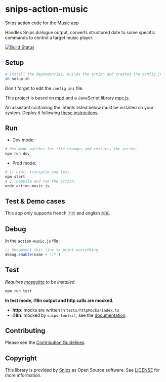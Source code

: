 # snips-action-music

Snips action code for the Music app

Handles Snips dialogue output, converts structured date to some specific commands to control a target music player.

[![Build Status](https://travis-ci.org/snipsco/snips-action-music.svg?branch=master)](https://travis-ci.org/snipsco/snips-action-music)

## Setup

```sh
# Install the dependencies, builds the action and creates the config.ini file.
sh setup.sh
```

Don't forget to edit the `config.ini` file.

This project is based on [mpd](https://www.musicpd.org/) and a JavaScript library [mpc.js](https://github.com/hbenl/mpc-js-node).

An assistant containing the intents listed below must be installed on your system. Deploy it following [these instructions](https://docs.snips.ai/articles/console/actions/deploy-your-assistant).

## Run

- Dev mode:

```sh
# Dev mode watches for file changes and restarts the action.
npm run dev
```

- Prod mode:

```sh
# 1) Lint, transpile and test.
npm start
# 2) Compile and run the action.
node action-music.js
```

## Test & Demo cases

This app only supports french 🇫🇷 and english 🇬🇧.

## Debug

In the `action-music.js` file:

```js
// Uncomment this line to print everything
debug.enable(name + ':*')
```

## Test

*Requires [mosquitto](https://mosquitto.org/download/) to be installed.*

```sh
npm run test
```

**In test mode, i18n output and http calls are mocked.**

- **http**: mocks are written in `tests/httpMocks/index.ts`
- **i18n**: mocked by `snips-toolkit`, see the [documentation](https://github.com/snipsco/snips-javascript-toolkit#i18n).

## Contributing

Please see the [Contribution Guidelines](https://github.com/snipsco/snips-action-music/blob/master/CONTRIBUTING.md).

## Copyright

This library is provided by [Snips](https://snips.ai) as Open Source software. See [LICENSE](https://github.com/snipsco/snips-action-music/blob/master/LICENSE) for more information.
